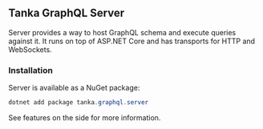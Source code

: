 ## Tanka GraphQL Server

Server provides a way to host GraphQL schema and execute queries against it. It runs on top
of ASP.NET Core and has transports for HTTP and WebSockets.

### Installation

Server is available as a NuGet package:

```csharp
dotnet add package tanka.graphql.server
```

See features on the side for more information.